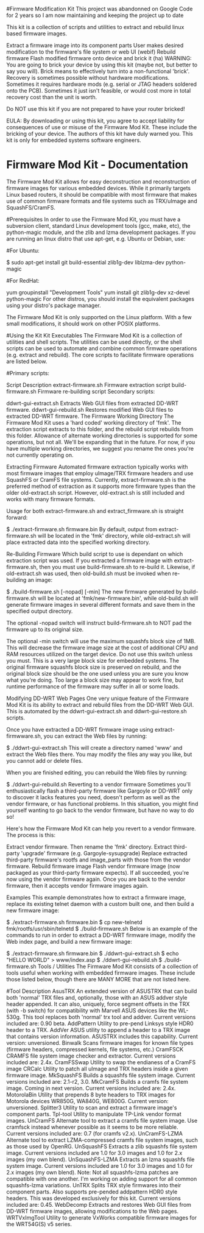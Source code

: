 #Firmware Modification Kit
This project was abandonned on Google Code for 2 years so I am now maintaining and keeping the project up to date

This kit is a collection of scripts and utilities to extract and rebuild linux based firmware images.

Extract a firmware image into its component parts
User makes desired modification to the firmware's file system or web UI (webif)
Rebuild firmware
Flash modified firmware onto device and brick it (ha)
WARNING: You are going to brick your device by using this kit (maybe not, but better to say you will). Brick means to effectively turn into a non-functional 'brick'. Recovery is sometimes possible without hardware modifications. Sometimes it requires hardware mods (e.g. serial or JTAG headers soldered onto the PCB). Sometimes it just isn't feasible, or would cost more in total recovery cost than the unit is worth.

Do NOT use this kit if you are not prepared to have your router bricked!

EULA: By downloading or using this kit, you agree to accept liability for consequences of use or misuse of the Firmware Mod Kit. These include the bricking of your device. The authors of this kit have duly warned you. This kit is only for embedded systems software engineers.


# Firmware Mod Kit - Documentation
The Firmware Mod Kit allows for easy deconstruction and reconstruction of firmware images for various embedded devices. While it primarily targets Linux based routers, it should be compatible with most firmware that makes use of common firmware formats and file systems such as TRX/uImage and SquashFS/CramFS.

#Prerequisites
In order to use the Firmware Mod Kit, you must have a subversion client, standard Linux development tools (gcc, make, etc), the python-magic module, and the zlib and lzma development packages. If you are running an linux distro that use apt-get, e.g. Ubuntu or Debian, use:

#For Ubuntu:

$ sudo apt-get install git build-essential zlib1g-dev liblzma-dev python-magic

#For RedHat:

yum groupinstall "Development Tools"
yum install git zlib1g-dev xz-devel python-magic
For other distros, you should install the equivalent packages using your distro's package manager.

The Firmware Mod Kit is only supported on the Linux platform. With a few small modifications, it should work on other POSIX platforms.

#Using the Kit
Kit Executables
The Firmware Mod Kit is a collection of utilities and shell scripts. The utilities can be used directly, or the shell scripts can be used to automate and combine common firmware operations (e.g. extract and rebuild). The core scripts to facilitate firmware operations are listed below.

#Primary scripts:

Script	Description
extract-firmware.sh	Firmware extraction script
build-firmware.sh	Firmware re-building script
Secondary scripts:

ddwrt-gui-extract.sh	Extracts Web GUI files from extracted DD-WRT firmware.
ddwrt-gui-rebuild.sh	Restores modified Web GUI files to extracted DD-WRT firmware.
The Firmware Working Directory
The Firmware Mod Kit uses a 'hard coded' working directory of 'fmk'. The extraction script extracts to this folder, and the rebuild script rebuilds from this folder. Allowance of alternate working directories is supported for some operations, but not all. We'll be expanding that in the future. For now, if you have multiple working directories, we suggest you rename the ones you're not currently operating on.

Extracting Firmware
Automated firmware extraction typically works with most firmware images that employ uImage/TRX firmware headers and use SquashFS or CramFS file systems. Currently, extract-firmware.sh is the preferred method of extraction as it supports more firmware types than the older old-extract.sh script. However, old-extract.sh is still included and works with many firmware formats.

Usage for both extract-firmware.sh and extract_firmware.sh is straight forward:

  $ ./extract-firmware.sh firmware.bin
By default, output from extract-firmware.sh will be located in the 'fmk' directory, while old-extract.sh will place extracted data into the specified working directory.

Re-Building Firmware
Which build script to use is dependant on which extraction script was used. If you extracted a firmware image with extract-firmware.sh, then you must use build-firmware.sh to re-build it. Likewise, if old-extract.sh was used, then old-build.sh must be invoked when re-building an image:

  $ ./build-firmware.sh [-nopad] [-min]
The new firmware generated by build-firmware.sh will be located at 'fmk/new-firmware.bin', while old-build.sh will generate firmware images in several different formats and save them in the specified output directory.

The optional -nopad switch will instruct build-firmware.sh to NOT pad the firmware up to its original size.

The optional -min switch will use the maximum squashfs block size of 1MB. This will decrease the firmware image size at the cost of additional CPU and RAM resources utilized on the target device. Do not use this switch unless you must. This is a very large block size for embedded systems. The original firmware squashfs block size is preserved on rebuild, and the original block size should be the one used unless you are sure you know what you're doing. Too large a block size may appear to work fine, but runtime performance of the firmware may suffer in all or some loads.

Modifying DD-WRT Web Pages
One very unique feature of the Firmware Mod Kit is its ability to extract and rebuild files from the DD-WRT Web GUI. This is automated by the ddwrt-gui-extract.sh and ddwrt-gui-restore.sh scripts.

Once you have extracted a DD-WRT firmware image using extract-firmwware.sh, you can extract the Web files by running:

  $ ./ddwrt-gui-extract.sh
This will create a directory named 'www' and extract the Web files there. You may modify the files any way you like, but you cannot add or delete files.

When you are finished editing, you can rebuild the Web files by running:

  $ ./ddwrt-gui-rebuild.sh
Reverting to a vendor firmware
Sometimes you'll enthusiastically flash a third-party firmware like Gargoyle or DD-WRT only to discover it lacks features you need, doesn't perform as well as the vendor firmware, or has functional problems. In this situation, you might find yourself wanting to go back to the vendor firmware, but have no way to do so!

Here's how the Firmware Mod Kit can help you revert to a vendor firmware. The process is this:

Extract vendor firmware. Then rename the 'fmk' directory.
Extract third-party 'upgrade' firmware (e.g. Gargoyle-sysupgrade)
Replace extracted third-party firmware's rootfs and image_parts with those from the vendor firmware.
Rebuild firmware image
Flash vendor firmware image (now packaged as your third-party firmware expects).
If all succeeded, you're now using the vendor firmware again.
Once you are back to the vendor firmware, then it accepts vendor firmware images again.

Examples
This example demonstrates how to extract a firmware image, replace its existing telnet daemon with a custom built one, and then build a new firmware image:

  $ ./extract-firmware.sh firmware.bin
  $ cp new-telnetd fmk/rootfs/usr/sbin/telnetd
  $ ./build-firmware.sh
Below is an example of the commands to run in order to extract a DD-WRT firmware image, modify the Web index page, and build a new firmware image:

  $ ./extract-firmware.sh firmware.bin
  $ ./ddwrt-gui-extract.sh
  $ echo "HELLO WORLD" > www/index.asp
  $ ./ddwrt-gui-rebuild.sh
  $ ./build-firmware.sh
Tools / Utilities
The Firmware Mod Kit consists of a collection of tools useful when working with embedded firmware images. These include those listed below, though there are MANY MORE that are not listed here.

#Tool	Description
AsusTRX	An extended version of ASUSTRX that can build both 'normal' TRX files and, optionally, those with an ASUS addver style header appended. It can also, uniquely, force segment offsets in the TRX (with -b switch) for compatibility with Marvell ASUS devices like the WL-530g. This tool replaces both 'normal' trx tool and addver. Current versions included are: 0.90 beta.
AddPattern	Utility to pre-pend Linksys style HDR0 header to a TRX.
AddVer	ASUS utility to append a header to a TRX image that contains version information. ASUSTRX includes this capability. Current version: unversioned.
Binwalk	Scans firmware images for known file types (firmware headers, compressed kernels, file systems, etc.)
CramFSCK	CRAMFS file system image checker and extractor. Current versions included are: 2.4x.
CramFSSwap	Utility to swap the endianess of a CramFS image
CRCalc	Utility to patch all uImage and TRX headers inside a given firmware image.
MkSquashFS	Builds a squashfs file system image. Current versions included are: 2.1-r2, 3.0.
MkCramFS	Builds a cramfs file system image. Coming in next version. Current versions included are: 2.4x.
MotorolaBin	Utility that prepends 8 byte headers to TRX images for Motorola devices WR850G, WA840G, WE800G. Current version: unversioned.
Splitter3	Utility to scan and extract a firmware image's component parts.
Tpl-tool	Utility to manipulate TP-Link vendor format images.
UnCramFS	Alternate tool to extract a cramfs file system image. Use cramfsck instead whenever possible as it seems to be more reliable. Current versions included are: 0.7 (for cramfs v2.x).
UnCramFS-LZMA	Alternate tool to extract LZMA-compressed cramfs file system images, such as those used by OpenRG.
UnSquashFS	Extracts a zlib squashfs file system image. Current versions included are 1.0 for 3.0 images and 1.0 for 2.x images (my own blend).
UnSquashFS-LZMA	Extracts an lzma squashfs file system image. Current versions included are 1.0 for 3.0 images and 1.0 for 2.x images (my own blend). Note: Not all squashfs-lzma patches are compatible with one another. I'm working on adding support for all common squashfs-lzma variations.
UnTRX	Splits TRX style firmwares into their component parts. Also supports pre-pended addpattern HDR0 style headers. This was developed exclusively for this kit. Current versions included are: 0.45.
WebDecomp	Extracts and restores Web GUI files from DD-WRT firmware images, allowing modifications to the Web pages.
WRTVxImgTool	Utility to generate VxWorks compatible firmware images for the WRT54G(S) v5 series.

